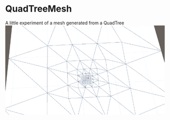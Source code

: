 # QuadTreeMesh
A little experiment of a mesh generated from a QuadTree
![quadMesh](https://github.com/Zimmabue/QuadTreeMesh/blob/master/quadMesh.gif)
